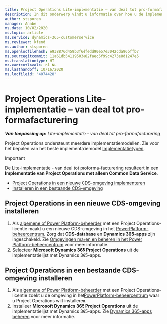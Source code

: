 ```yaml
---
title: Project Operations Lite-implementatie – van deal tot pro-formafacturering
description: In dit onderwerp vindt u informatie over hoe u de implementatie met Project Operations Lite installeert, van deal tot pro-formafacturering.
author: stsporen
manager: Annbe
ms.date: 10/02/2020
ms.topic: article
ms.service: dynamics-365-customerservice
ms.reviewer: kfend
ms.author: stsporen
ms.openlocfilehash: e938876d459b3f6dfedd90e57e3042cda96bffb7
ms.sourcegitcommit: 11a61db54119503e82faec5f99c4273e8d1247e5
ms.translationtype: HT
ms.contentlocale: nl-NL
ms.lasthandoff: 10/16/2020
ms.locfileid: "4074428"
---
```

# <a name="deploy-project-operations-lite-deployment--deal-to-proforma-invoicing"></a>Project Operations Lite-implementatie – van deal tot pro-formafacturering

_**Van toepassing op:** Lite-implementatie - van deal tot pro-formafacturering_

Project Operations ondersteunt meerdere implementatiemodellen. Zie voor het bepalen van het beste implementatiemodel [Implementatietypen](determine-deployment-type.md).


> [!IMPORTANT]
> De Lite-implementatie - van deal tot proforma-facturering resulteert in een **Implementatie van Project Operations met alleen Common Data Service**.

- [Project Operations in een nieuwe CDS-omgeving implementeren](#new)
- [Installeren in een bestaande CDS-omgeving](#existing)



## <a name="install-project-operations-to-a-new-cds-environment"></a><a name="new"></a>Project Operations in een nieuwe CDS-omgeving installeren

1. Als [algemene of Power Platform-beheerder](https://docs.microsoft.com/power-platform/admin/global-service-administrators-can-administer-without-license) met een Project Operations-licentie maakt u een nieuwe CDS-omgeving in het [PowerPlatform-beheercentrum](https://admin.powerplatform.com). Zorg dat **CDS-database** en **Dynamics 365-apps** zijn ingeschakeld. Zie [Omgevingen maken en beheren in het Power Platform-beheercentrum](https://docs.microsoft.com/power-platform/admin/create-environment#create-an-environment-in-the-power-platform-admin-center) voor meer informatie.
2. Selecteer **Microsoft Dynamics 365 Project Operations** uit de implementatielijst met Dynamics 365-apps.


## <a name="install-project-operations-to-an-existing-cds-environment"></a><a name="existing"></a>Project Operations in een bestaande CDS-omgeving installeren

1. Als [algemene of Power Platform-beheerder](https://docs.microsoft.com/power-platform/admin/global-service-administrators-can-administer-without-license) met een Project Operations-licentie zoekt u de omgeving in het[PowerPlatform-beheercentrum](https://admin.powerplatform.com) waar u Project Operations wilt installeren.
2. Installeer **Microsoft Dynamics 365 Project Operations** uit de implementatielijst met Dynamics 365-apps. Zie [Dynamics 365-apps beheren](https://docs.microsoft.com/power-platform/admin/manage-apps) voor meer informatie.


